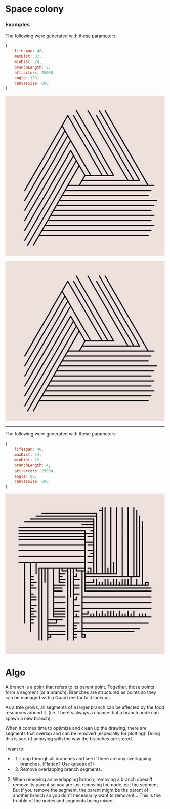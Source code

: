 # Space colony


### Examples

The following were generated with these parameters:
```js
{
    lifespan: 48,
    maxDist: 32,
    minDist: 24,
    branchLength: 8,
    attractors: 25000,
    angle: 120,
    canvasSize: 600
}
```

![Example 1](./doc/SpaceColonization-Bizarre-min_24-max_32-lifespan_48-attrCount_25000-N_120-length_8-2021-09-25T16_44_38.085Z.jpg)


![Example 2](./doc/SpaceColonization-Bizarre-min_24-max_32-lifespan_48-attrCount_25000-N_120-length_8-2021-09-25T16_44_38.085Z.jpg)

-----

The following were generated with these parameters:
```js
{
    lifespan: 48,
    maxDist: 24,
    minDist: 12,
    branchLength: 4,
    attractors: 25000,
    angle: 90,
    canvasSize: 600
}
```
![Example 3](./doc/SpaceColonization-Bizarre-min_12-max_24-lifespan_48-attrCount_25000-N_90-length_4-2021-09-25T17_15_34.043Z.jpg)



# Algo

A branch is a point that refers to its parent point. Together, those points form a segment (or a branch).
Branches are structured as points so they can be managed with a QuadTree for fast lookups.

As a tree grows, all segments of a larger branch can be affected by the food resources around it. (i.e. There's always a chance that a branch node can spawn a new branch).

When it comes time to optimize and clean up the drawing, there are segments that overlap and can be removed (especially for plotting). Doing this is sort of annoying with the way the branches are stored.

I want to:

- 1. Loop through all branches and see if there are any overlapping branches. (Flatten? Use quadtree?)

- 2. Remove overlapping branch segments.

2. When removing an overlapping branch, removing a branch doesn't remove its parent so you are just removing the node, not the segment. But if you remove the segment, the parent might be the parent of another branch so you don't necessarily want to remove it... This is the trouble of the nodes and segments being mixed.
